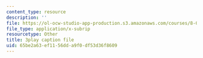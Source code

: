 ```yaml
---
content_type: resource
description: ''
file: https://ol-ocw-studio-app-production.s3.amazonaws.com/courses/8-06-quantum-physics-iii-spring-2018/65be2a63ef1156dda9f0df53d36f8609_Kk7cc15gWF8.srt
file_type: application/x-subrip
resourcetype: Other
title: 3play caption file
uid: 65be2a63-ef11-56dd-a9f0-df53d36f8609
---
```

